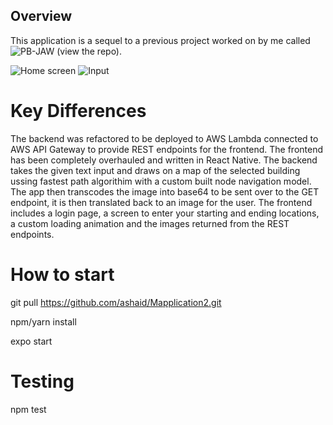## Overview
This application is a sequel to a previous project worked on by me called ![PB-JAW](https://github.com/ashaid/PB-JAW) (view the repo). 

![Home screen](https://user-images.githubusercontent.com/65536687/152898939-d22b357f-a06a-4eb4-b3d1-7b4c23063fa1.png)
![Input](https://user-images.githubusercontent.com/65536687/152898969-d6dd119b-1272-43a3-95db-9111cea05c7b.png)

# Key Differences
The backend was refactored to be deployed to AWS Lambda connected to AWS API Gateway to provide REST endpoints for the frontend. The frontend has been completely overhauled and written in React Native. The backend takes the given text input and draws on a map of the selected building ussing fastest path algorithim with a custom built node navigation model. The app then transcodes the image into base64 to be sent over to the GET endpoint, it is then translated back to an image for the user. The frontend includes a login page, a screen to enter your starting and ending locations, a custom loading animation and the images returned from the REST endpoints.  

# How to start

git pull https://github.com/ashaid/Mapplication2.git

npm/yarn install

expo start

# Testing

npm test
